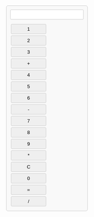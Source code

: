 <!DOCTYPE html>
<html lang="en">
<head>
<meta charset="UTF-8">
<meta name="viewport" content="width=device-width, initial-scale=1.0">
<title>Calculadora Simples</title>
<style>
    body {
        font-family: Arial, sans-serif;
    }
    .calculator {
        width: 200px;
        border: 1px solid #ccc;
        border-radius: 5px;
        padding: 10px;
        background-color: #f9f9f9;
    }
    .calculator input[type="text"] {
        width: 100%;
        margin-bottom: 10px;
        padding: 5px;
        border-radius: 3px;
        border: 1px solid #ccc;
    }
    .calculator input[type="button"] {
        width: 48%;
        padding: 5px;
        margin: 2px;
        border-radius: 3px;
        border: 1px solid #ccc;
        cursor: pointer;
    }
</style>
</head>
<body>

<div class="calculator">
    <input type="text" id="display" readonly>
    <input type="button" value="1" onclick="addToDisplay('1')">
    <input type="button" value="2" onclick="addToDisplay('2')">
    <input type="button" value="3" onclick="addToDisplay('3')">
    <input type="button" value="+" onclick="addToDisplay('+')">
    <input type="button" value="4" onclick="addToDisplay('4')">
    <input type="button" value="5" onclick="addToDisplay('5')">
    <input type="button" value="6" onclick="addToDisplay('6')">
    <input type="button" value="-" onclick="addToDisplay('-')">
    <input type="button" value="7" onclick="addToDisplay('7')">
    <input type="button" value="8" onclick="addToDisplay('8')">
    <input type="button" value="9" onclick="addToDisplay('9')">
    <input type="button" value="*" onclick="addToDisplay('*')">
    <input type="button" value="C" onclick="clearDisplay()">
    <input type="button" value="0" onclick="addToDisplay('0')">
    <input type="button" value="=" onclick="calculate()">
    <input type="button" value="/" onclick="addToDisplay('/')">
</div>

<script>
    function addToDisplay(value) {
        document.getElementById('display').value += value;
    }

    function clearDisplay() {
        document.getElementById('display').value = '';
    }

    function calculate() {
        try {
            document.getElementById('display').value = eval(document.getElementById('display').value);
        } catch (error) {
            document.getElementById('display').value = 'Error';
        }
    }
</script>

</body>
</html>
